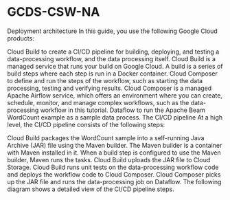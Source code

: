 # GCDS-CSW-NA
Deployment architecture
In this guide, you use the following Google Cloud products:

Cloud Build to create a CI/CD pipeline for building, deploying, and testing a data-processing workflow, and the data processing itself. Cloud Build is a managed service that runs your build on Google Cloud. A build is a series of build steps where each step is run in a Docker container.
Cloud Composer to define and run the steps of the workflow, such as starting the data processing, testing and verifying results. Cloud Composer is a managed Apache Airflow service, which offers an environment where you can create, schedule, monitor, and manage complex workflows, such as the data-processing workflow in this tutorial.
Dataflow to run the Apache Beam WordCount example as a sample data process.
The CI/CD pipeline
At a high level, the CI/CD pipeline consists of the following steps:

Cloud Build packages the WordCount sample into a self-running Java Archive (JAR) file using the Maven builder. The Maven builder is a container with Maven installed in it. When a build step is configured to use the Maven builder, Maven runs the tasks.
Cloud Build uploads the JAR file to Cloud Storage.
Cloud Build runs unit tests on the data-processing workflow code and deploys the workflow code to Cloud Composer.
Cloud Composer picks up the JAR file and runs the data-processing job on Dataflow.
The following diagram shows a detailed view of the CI/CD pipeline steps.

